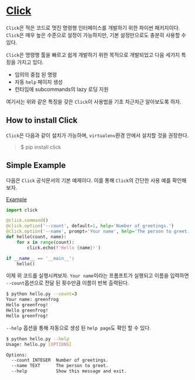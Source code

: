 # [Click](https://click.palletsprojects.com/en/7.x/)

`Click`은 적은 코드로 멋진 명령행 인터페이스를 개발하기 위한 파이썬 패키지이다. `Click`은 매우 높은 수준으로 설정이 가능하지만, 기본 설정만으로도 충분히 사용할 수 있다.  

`Click`은 명령행 툴을 빠르고 쉽게 개발하기 위한 목적으로 개발되었고 다음 세가지 특징을 가지고 있다.  

* 임의의 중첩 된 명령
* 자동 `help` 페이지 생성
* 런타임에 subcommands의 lazy 로딩 지원

여기서는 위와 같은 특징을 갖은 `Click`이 사용법을 기초 차근차근 알아보도록 하자.  

## How to install Click

`Click`은 다음과 같이 설치가 가능하며, `virtualenv`환경 안에서 설치할 것을 권장한다.  

>$ pip install click

## Simple Example

다음은 `Click` 공식문서의 기본 예제이다. 이를 통해 `Click`의 간단한 사용 예를 확인해보자.  

[Example](./hello.py)
```python
import click

@click.command()
@click.option('--count', default=1, help='Number of greetings.')
@click.option('--name', prompt='Your name', help='The person to greet.')
def hello(count, name):
    for x in range(count):
        click.echo(f'Hello {name}!')

if __name__ == '__main__':
    hello()
```

이제 위 코드를 실행시켜보자. `Your name`이라는 프롬프트가 실행되고 이름을 입력하면 `--count`옵션으로 전달 된 횟수만큼 이름이 반복 출력된다. 

```sh
$ python hello.py --count=3
Your name: greenfrog
Hello greenfrog!
Hello greenfrog!
Hello greenfrog!
```

`--help` 옵션을 통해 자동으로 생성 된 `help page`도 확인 할 수 있다.  

```sh
$ python hello.py --help
Usage: hello.py [OPTIONS]

Options:
  --count INTEGER  Number of greetings.
  --name TEXT      The person to greet.
  --help           Show this message and exit.
```

